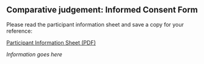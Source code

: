 ## Comparative judgement: Informed Consent Form

Please read the participant information sheet and save a copy for your reference:

<a href="participant-information-sheet.pdf" target="_blank" class="btn btn-primary"><i class="fa fa-file-pdf"></i> Participant Information Sheet (PDF)</a>

_Information goes here_
